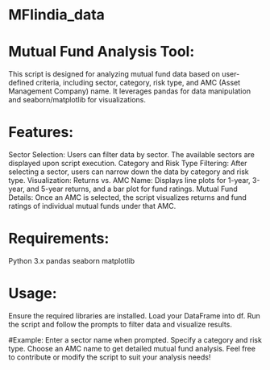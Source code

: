 # MFIindia_data
# Mutual Fund Analysis Tool:

This script is designed for analyzing mutual fund data based on user-defined criteria, including sector, category, risk type, and AMC (Asset Management Company) name. It leverages pandas for data manipulation and seaborn/matplotlib for visualizations.

# Features:
Sector Selection: Users can filter data by sector. The available sectors are displayed upon script execution.
Category and Risk Type Filtering: After selecting a sector, users can narrow down the data by category and risk type.
Visualization:
Returns vs. AMC Name: Displays line plots for 1-year, 3-year, and 5-year returns, and a bar plot for fund ratings.
Mutual Fund Details: Once an AMC is selected, the script visualizes returns and fund ratings of individual mutual funds under that AMC.

# Requirements:
Python 3.x
pandas
seaborn
matplotlib

# Usage:
Ensure the required libraries are installed.
Load your DataFrame into df.
Run the script and follow the prompts to filter data and visualize results.

#Example:
Enter a sector name when prompted.
Specify a category and risk type.
Choose an AMC name to get detailed mutual fund analysis.
Feel free to contribute or modify the script to suit your analysis needs!

